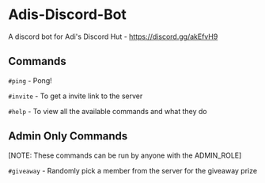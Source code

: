 # Adis-Discord-Bot

A discord bot for Adi's Discord Hut - https://discord.gg/akEfvH9

## Commands

`#ping` - Pong!

`#invite` - To get a invite link to the server

`#help` - To view all the available commands and what they do

## Admin Only Commands

[NOTE: These commands can be run by anyone with the ADMIN_ROLE]

`#giveaway` - Randomly pick a member from the server for the giveaway prize
